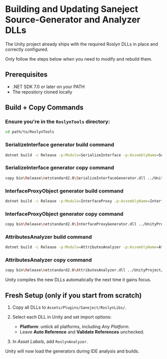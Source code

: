 # Building and Updating Saneject Source-Generator and Analyzer DLLs

The Unity project already ships with the required Roslyn DLLs in place and correctly configured.  

Only follow the steps below when you need to modify and rebuild them.

## Prerequisites
- .NET SDK 7.0 or later on your PATH
- The repository cloned locally

## Build + Copy Commands

### Ensure you're in the `RoslynTools` directory:
```bash
cd path/to/RoslynTools
```

### SerializeInterface generator build command
```bash
dotnet build -c Release -p:Module=SerializeInterface -p:AssemblyName=SerializeInterfaceGenerator
```

### SerializeInterface generator copy command
```bash
copy bin\Release\netstandard2.0\SerializeInterfaceGenerator.dll ../UnityProject/Saneject/Assets/Plugins/Saneject/RoslynLibs
```

### InterfaceProxyObject generator build command
```bash
dotnet build -c Release -p:Module=InterfaceProxy -p:AssemblyName=InterfaceProxyGenerator
```

### InterfaceProxyObject generator copy command
```bash
copy bin\Release\netstandard2.0\InterfaceProxyGenerator.dll ../UnityProject/Saneject/Assets/Plugins/Saneject/RoslynLibs
```

### AttributesAnalyzer build command
```bash
dotnet build -c Release -p:Module=AttributesAnalyzer -p:AssemblyName=AttributesAnalyzer
```

### AttributesAnalyzer copy command
```bash
copy bin\Release\netstandard2.0\AttributesAnalyzer.dll ../UnityProject/Saneject/Assets/Plugins/Saneject/RoslynLibs
```

Unity compiles the new DLLs automatically the next time it gains focus.

## Fresh Setup (only if you start from scratch)

1. Copy all DLLs to `Assets/Plugins/Saneject/RoslynLibs/`.

2. Select each DLL in Unity and set import options:
   - **Platform**: untick all platforms, including *Any Platform*.
   - Leave **Auto Reference** and **Validate References** unchecked.

3. In *Asset Labels*, add `RoslynAnalyzer`.

Unity will now load the generators during IDE analysis and builds.
